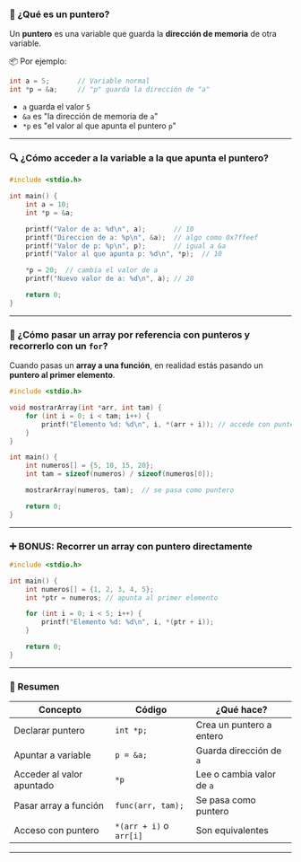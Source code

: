 ### 🧠 ¿Qué es un puntero?

Un **puntero** es una variable que guarda la **dirección de memoria** de otra variable.

📦 Por ejemplo:

```c
int a = 5;       // Variable normal
int *p = &a;     // "p" guarda la dirección de "a"
```

* `a` guarda el valor `5`
* `&a` es "la dirección de memoria de `a`"
* `*p` es "el valor al que apunta el puntero `p`"

---

### 🔍 ¿Cómo acceder a la variable a la que apunta el puntero?

```c
#include <stdio.h>

int main() {
    int a = 10;
    int *p = &a;

    printf("Valor de a: %d\n", a);       // 10
    printf("Direccion de a: %p\n", &a);  // algo como 0x7ffeef
    printf("Valor de p: %p\n", p);       // igual a &a
    printf("Valor al que apunta p: %d\n", *p);  // 10

    *p = 20;  // cambia el valor de a
    printf("Nuevo valor de a: %d\n", a); // 20

    return 0;
}
```

---

### 🔁 ¿Cómo pasar un array por referencia con punteros y recorrerlo con un `for`?

Cuando pasas un **array a una función**, en realidad estás pasando un **puntero al primer elemento**.

```c
#include <stdio.h>

void mostrarArray(int *arr, int tam) {
    for (int i = 0; i < tam; i++) {
        printf("Elemento %d: %d\n", i, *(arr + i)); // accede con puntero
    }
}

int main() {
    int numeros[] = {5, 10, 15, 20};
    int tam = sizeof(numeros) / sizeof(numeros[0]);

    mostrarArray(numeros, tam);  // se pasa como puntero

    return 0;
}
```

---

### ➕ BONUS: Recorrer un array con puntero directamente

```c
#include <stdio.h>

int main() {
    int numeros[] = {1, 2, 3, 4, 5};
    int *ptr = numeros; // apunta al primer elemento

    for (int i = 0; i < 5; i++) {
        printf("Elemento %d: %d\n", i, *(ptr + i));
    }

    return 0;
}
```

---

### 🧠 Resumen

| Concepto                  | Código                  | ¿Qué hace?                |
| ------------------------- | ----------------------- | ------------------------- |
| Declarar puntero          | `int *p;`               | Crea un puntero a entero  |
| Apuntar a variable        | `p = &a;`               | Guarda dirección de `a`   |
| Acceder al valor apuntado | `*p`                    | Lee o cambia valor de `a` |
| Pasar array a función     | `func(arr, tam);`       | Se pasa como puntero      |
| Acceso con puntero        | `*(arr + i)` o `arr[i]` | Son equivalentes          |

---
